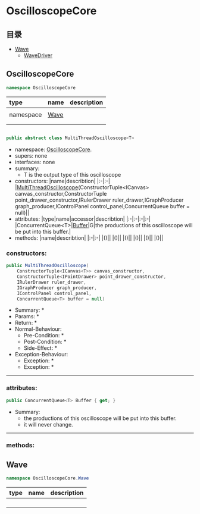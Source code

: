 # OscilloscopeCore

## 目录
* [Wave](#Wave)
  * [WaveDriver](#Wave/WaveDriver)


## OscilloscopeCore
<span id="OscilloscopeCore"></span>
```C#
namespace OscilloscopeCore
```
|type|name|description|
|:-|:-|:-|
||[](#)||
|namespace|[Wave](#Wave)||
||[](#)||
||[](#)||




## 
<span id="MultiThreadOscilloscope"></span>

```C#
public abstract class MultiThreadOscilloscope<T>
```

* namespace: [OscilloscopeCore](#OscilloscopeCore).[]()
* supers: none
* interfaces: none
* summary:
  * T is the output type of this oscilloscope
* constructors:
  |name|describtion|
  |:-|:-|
  |[MultiThreadOscilloscope](#MultiThreadOscilloscope\Constructor1)(ConstructorTuple<ICanvas<T>> canvas_constructor,ConstructorTuple<IPointDrawer> point_drawer_constructor,IRulerDrawer ruler_drawer,IGraphProducer graph_producer,IControlPanel control_panel,ConcurrentQueue<T> buffer = null)||
* attributes:
  |type|name|accessor|describtion|
  |:-|:-|:-|:-|
  |ConcurrentQueue\<T\>|[Buffer](#MultiThreadOscilloscope\Buffer)|G|the productions of this oscilloscope will be put into this buffer.|
* methods:
  |name|describtion|
  |:-|:-|
  |[](#)()||
  |[](#)()||
  |[](#)()||
  |[](#)()||
  |[](#)()||
  |[](#)()||

### constructors:

<span id="MultiThreadOscilloscope\Constructor1"></span>

```C#
public MultiThreadOscilloscope(
    ConstructorTuple<ICanvas<T>> canvas_constructor,
    ConstructorTuple<IPointDrawer> point_drawer_constructor,
    IRulerDrawer ruler_drawer,
    IGraphProducer graph_producer,
    IControlPanel control_panel,
    ConcurrentQueue<T> buffer = null)
```

* Summary:
  * 
* Params:
  * 
* Return:
  * 
* Normal-Behaviour:
  * Pre-Condition:
    * 
  * Post-Condition:
    * 
  * Side-Effect:
    * 
* Exception-Behaviour:
  * Exception:
    * 
  * Exception:
    * 
---------------------------------------------------------

### attributes:

<span id="MultiThreadOscilloscope\Buffer"></span>

```C#
public ConcurrentQueue<T> Buffer { get; }
```

* Summary:
  * the productions of this oscilloscope will be put into this buffer.
  * it will never change.
---------------------------------------------------------

### methods:

## Wave
<span id="Wave"></span>
```C#
namespace OscilloscopeCore.Wave
```
|type|name|description|
|:-|:-|:-|
||[](#)||
||[](#)||
||[](#)||
||[](#)||

